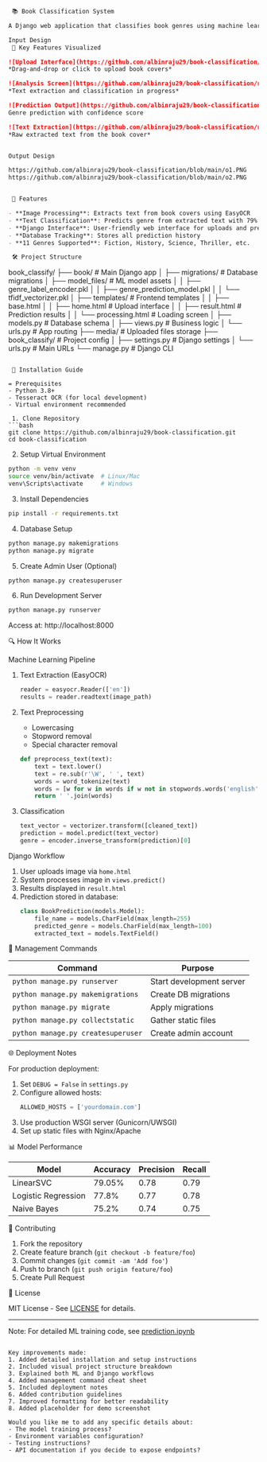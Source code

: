 ```markdown
 📚 Book Classification System

A Django web application that classifies book genres using machine learning (OCR + text classification).

Input Design
 🌟 Key Features Visualized

![Upload Interface](https://github.com/albinraju29/book-classification/raw/main/i2.PNG)  
*Drag-and-drop or click to upload book covers*

![Analysis Screen](https://github.com/albinraju29/book-classification/raw/main/i2.PNG)  
*Text extraction and classification in progress*

![Prediction Output](https://github.com/albinraju29/book-classification/raw/main/o1.PNG)  
Genre prediction with confidence score

![Text Extraction](https://github.com/albinraju29/book-classification/raw/main/o2.PNG)  
*Raw extracted text from the book cover*


Output Design

https://github.com/albinraju29/book-classification/blob/main/o1.PNG
https://github.com/albinraju29/book-classification/blob/main/o2.PNG


 🌟 Features

- **Image Processing**: Extracts text from book covers using EasyOCR
- **Text Classification**: Predicts genre from extracted text with 79% accuracy
- **Django Interface**: User-friendly web interface for uploads and predictions
- **Database Tracking**: Stores all prediction history
- **11 Genres Supported**: Fiction, History, Science, Thriller, etc.

 🛠️ Project Structure

```
book_classify/
├── book/                          # Main Django app
│   ├── migrations/                # Database migrations
│   ├── model_files/               # ML model assets
│   │   ├── genre_label_encoder.pkl
│   │   ├── genre_prediction_model.pkl
│   │   └── tfidf_vectorizer.pkl
│   ├── templates/                 # Frontend templates
│   │   ├── base.html
│   │   ├── home.html              # Upload interface
│   │   ├── result.html            # Prediction results
│   │   └── processing.html        # Loading screen
│   ├── models.py                  # Database schema
│   ├── views.py                   # Business logic
│   └── urls.py                    # App routing
├── media/                         # Uploaded files storage
├── book_classify/                 # Project config
│   ├── settings.py                # Django settings
│   └── urls.py                    # Main URLs
└── manage.py                      # Django CLI
```

 🚀 Installation Guide

= Prerequisites
- Python 3.8+
- Tesseract OCR (for local development)
- Virtual environment recommended

 1. Clone Repository
```bash
git clone https://github.com/albinraju29/book-classification.git
cd book-classification
```

 2. Setup Virtual Environment
```bash
python -m venv venv
source venv/bin/activate  # Linux/Mac
venv\Scripts\activate     # Windows
```

 3. Install Dependencies
```bash
pip install -r requirements.txt
```

 4. Database Setup
```bash
python manage.py makemigrations
python manage.py migrate
```

 5. Create Admin User (Optional)
```bash
python manage.py createsuperuser
```

 6. Run Development Server
```bash
python manage.py runserver
```
Access at: http://localhost:8000

 🔍 How It Works

Machine Learning Pipeline
1. Text Extraction (EasyOCR)
   ```python
   reader = easyocr.Reader(['en'])
   results = reader.readtext(image_path)
   ```

2. Text Preprocessing
   - Lowercasing
   - Stopword removal
   - Special character removal
   ```python
   def preprocess_text(text):
       text = text.lower()
       text = re.sub(r'\W', ' ', text)
       words = word_tokenize(text)
       words = [w for w in words if w not in stopwords.words('english')]
       return ' '.join(words)
   ```

3. Classification
   ```python
   text_vector = vectorizer.transform([cleaned_text])
   prediction = model.predict(text_vector)
   genre = encoder.inverse_transform(prediction)[0]
   ```

 Django Workflow
1. User uploads image via `home.html`
2. System processes image in `views.predict()`
3. Results displayed in `result.html`
4. Prediction stored in database:
   ```python
   class BookPrediction(models.Model):
       file_name = models.CharField(max_length=255)
       predicted_genre = models.CharField(max_length=100)
       extracted_text = models.TextField()
   ```

 🧰 Management Commands

| Command | Purpose |
|---------|---------|
| `python manage.py runserver` | Start development server |
| `python manage.py makemigrations` | Create DB migrations |
| `python manage.py migrate` | Apply migrations |
| `python manage.py collectstatic` | Gather static files |
| `python manage.py createsuperuser` | Create admin account |

 🌐 Deployment Notes

For production deployment:
1. Set `DEBUG = False` in `settings.py`
2. Configure allowed hosts:
   ```python
   ALLOWED_HOSTS = ['yourdomain.com']
   ```
3. Use production WSGI server (Gunicorn/UWSGI)
4. Set up static files with Nginx/Apache

 📊 Model Performance

| Model | Accuracy | Precision | Recall |
|-------|----------|-----------|--------|
| LinearSVC | 79.05% | 0.78 | 0.79 |
| Logistic Regression | 77.8% | 0.77 | 0.78 |
| Naive Bayes | 75.2% | 0.74 | 0.75 |

 🤝 Contributing

1. Fork the repository
2. Create feature branch (`git checkout -b feature/foo`)
3. Commit changes (`git commit -am 'Add foo'`)
4. Push to branch (`git push origin feature/foo`)
5. Create Pull Request

 📜 License

MIT License - See [LICENSE](LICENSE) for details.

---

Note: For detailed ML training code, see [prediction.ipynb](notebooks/prediction.ipynb)
```

Key improvements made:
1. Added detailed installation and setup instructions
2. Included visual project structure breakdown
3. Explained both ML and Django workflows
4. Added management command cheat sheet
5. Included deployment notes
6. Added contribution guidelines
7. Improved formatting for better readability
8. Added placeholder for demo screenshot

Would you like me to add any specific details about:
- The model training process?
- Environment variables configuration?
- Testing instructions?
- API documentation if you decide to expose endpoints?
